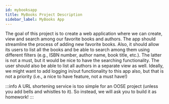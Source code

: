 ```yaml
---
id: mybooksapp
title: MyBooks Project Description
sidebar_label: MyBooks App
---
```


The goal of this project is to create a web application where we can create, view and search among our favorite books and authors. The app should streamline the process of adding new favorite books. Also, it should allow its users to list all the books and be able to search among them using different filters (e.g., ISBN number, author name, book title, etc.). The latter is not a must, but it would be nice to have the searching functionality. The user should also be able to list all authors in a separate view as well. Ideally, we might want to add logging in/out functionality to this app also, but that is not a priority (i.e., a nice to have feature, not a must have!)

:::info
A URL shortening service is too simple for an OOSE project (unless you add bells and whistles to it). So instead, we will ask you to build it as homework!
:::